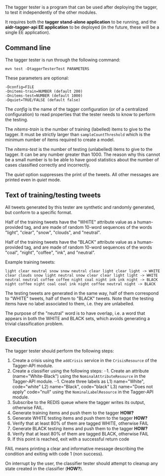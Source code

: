 The tagger tester is a program that can be used after deploying the tagger, to test it independently of the other modules.

It requires both the **tagger stand-alone application** to be running, and the **aidr-tagger-api EE application** to be deployed (in the future, these will be a single EE application).

## Command line

The tagger tester is run through the following command:

```
mvn test -DtaggerTesterTest PARAMETERS
```

These parameters are optional:

```
-Dconfig=FILE
-Dnitems-train=NUMBER (default 200)
-Dnitems-test=NUMBER (default 1000)
-Dquiet=TRUE/FALSE (default false)
```

The _config_ is the name of the tagger configuration (or of a centralized configuration) to read properties that the tester needs to know to perform the testing.

The _nitems-train_ is the number of training (labelled) items to give to the tagger. It must be strictly larger than `sampleCountThreshold` which is the minimum number of items required to create a model.

The _nitems-test_ is the number of testing (unlabelled) items to give to the tagger. It can be any number greater than 1000. The reason why this cannot be a small number is to be able to have good statistics about the number of cases classified correctly and incorrectly.

The _quiet_ option suppresses the print of the tweets. All other messages are printed even in _quiet_ mode.

## Text of training/testing tweets

All tweets generated by this tester are synthetic and randomly generated, but conform to a specific format.

Half of the training tweets have the "WHITE" attribute value as a human-provided tag, and are made of random 10-word sequences of the words "light", "clear", "snow", "clouds", and "neutral".

Half of the training tweets have the "BLACK" attribute value as a human-provided tag, and are made of random 10-word sequences of the words "coal", "night", "coffee", "ink", and "neutral".

Example training tweets:

```
light clear neutral snow snow neutral clear light clear light -> WHITE
clear clouds snow light neutral snow clear clear light light -> WHITE
neutral neutral coffee coffee night coal night ink ink night -> BLACK
night coffee night coal coal ink night coffee neutral night -> BLACK
```

The testing tweets are generated in the same way, half of them correspond to "WHITE" tweets, half of them to "BLACK" tweets. Note that the testing items have no label associated to them, i.e. they are unlabelled.

The purpose of the "neutral" word is to have overlap, i.e. a word that appears in both the WHITE and BLACK sets, which avoids generating a trivial classification problem.

## Execution

The tagger tester should perform the following steps:

1. Create a crisis using the `addCrisis` service in the `CrisisResource` of the Tagger-API module.
1. Create a classifier using the following steps:
⋅⋅1. Create an attribute (name="White-Black") using the `NominalAttributeResource` in the Tagger-API module.
⋅⋅1. Create three labels as L1) name="White", code="white" L2) name="Black", code="black" L3) name="Does not apply" code="null" using the `NominalLabelResource` in the Tagger-API module.  
1. Subscribe to the REDIS queue where the tagger writes its output, otherwise FAIL.
1. Generate training items and push them to the tagger **HOW?**
1. Generate WHITE testing items and push them to the tagger **HOW?**
1. Verify that at least 80% of them are tagged WHITE, otherwise FAIL
1. Generate BLACK testing items and push them to the tagger **HOW?**
1. Verify that at least 80% of them are tagged BLACK, otherwise FAIL
1. If this point is reached, exit with a successful return code

FAIL means printing a clear and informative message describing the condition and exiting with code 1 (non success).

On interrupt by the user, the classifier tester should attempt to cleanup any state created in the classifier (**HOW?**).
